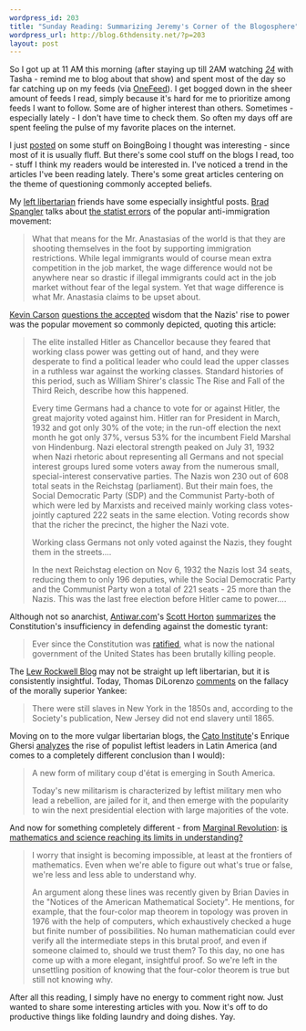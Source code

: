 ```yaml
--- 
wordpress_id: 203
title: "Sunday Reading: Summarizing Jeremy's Corner of the Blogosphere"
wordpress_url: http://blog.6thdensity.net/?p=203
layout: post
---
```

So I got up at 11 AM this morning (after staying up till 2AM watching <em><a href="http://www.fox.com/24/">24</a> </em>with Tasha - remind me to blog about that show) and spent most of the day so far catching up on my feeds (via <a href="http://onefeed.com">OneFeed</a>).  I get bogged down in the sheer amount of feeds I read, simply because it's hard for me to prioritize among feeds I want to follow.  Some are of higher interest than others.  Sometimes - especially lately - I don't have time to check them.  So often my days off are spent feeling the pulse of my favorite places on the internet.

I just <a href="http://blog.6thdensity.net/?p=202">posted</a> on some stuff on BoingBoing I thought was interesting - since most of it is usually fluff.  But there's some cool stuff on the blogs I read, too - stuff I think my readers would be interested in. I've noticed a trend in the articles I've been reading lately.  There's some great articles centering on the theme of questioning commonly accepted beliefs.

My <a href="http://libertarianleft.bravehost.com/">left libertarian</a> friends have some especially insightful posts.  <a href="http://www.bradspangler.com">Brad Spangler</a> talks about <a href="http://www.bradspangler.com/blog/archives/269">the statist errors</a> of the popular anti-immigration movement:
<blockquote>What that means for the Mr. Anastasias of the world is that they are shooting themselves in the foot by supporting immigration restrictions. While legal immigrants would of course mean extra competition in the job market, the wage difference would not be anywhere near so drastic if illegal immigrants could act in the job market without fear of the legal system. Yet that wage difference is what Mr. Anastasia claims to be upset about.</blockquote>
<a href="http://mutualist.blogspot.com">Kevin Carson</a> <a href="http://mutualist.blogspot.com/2006/01/class-nature-of-fascism.html">questions the accepted</a> wisdom that the Nazis' rise to power was the popular movement so commonly depicted, quoting this article:
<blockquote>The elite installed Hitler as Chancellor because they feared that working class power was getting out of hand, and they were desperate to find a political leader who could lead the upper classes in a ruthless war against the working classes. Standard histories of this period, such as William Shirer's classic The Rise and Fall of the Third Reich, describe how this happened.

Every time Germans had a chance to vote for or against Hitler, the great majority voted against him. Hitler ran for President in March, 1932 and got only 30% of the vote; in the run-off election the next month he got only 37%, versus 53% for the incumbent Field Marshal von Hindenburg. Nazi electoral strength peaked on July 31, 1932 when Nazi rhetoric about representing all Germans and not special interest groups lured some voters away from the numerous small, special-interest conservative parties. The Nazis won 230 out of 608 total seats in the Reichstag (parliament). But their main foes, the Social Democratic Party (SDP) and the Communist Party-both of which were led by Marxists and received mainly working class votes-jointly captured 222 seats in the same election. Voting records show that the richer the precinct, the higher the Nazi vote.

Working class Germans not only voted against the Nazis, they fought them in the streets....

In the next Reichstag election on Nov 6, 1932 the Nazis lost 34 seats, reducing them to only 196 deputies, while the Social Democratic Party and the Communist Party won a total of 221 seats - 25 more than the Nazis. This was the last free election before Hitler came to power....</blockquote>
Although not so anarchist, <a href="http://antiwar.com">Antiwar.com</a>'s <a href="http://thestressblog.com">Scott Horton</a> <a href="http://antiwar.com/horton/?articleid=6510">summarizes</a> the Constitution's insufficiency in defending against the domestic tyrant:
<blockquote>Ever since the Constitution was <a href="http://college.hmco.com/history/readerscomp/rcah/html/ah_073800_ratification.htm">ratified</a>,    what is now the national government of the United States has been brutally killing    people.</blockquote>
The <a href="http://blog.lewrockwell.com/">Lew Rockwell Blog</a> may not be straight up left libertarian, but it is consistently insightful.  Today, Thomas DiLorenzo <a href="http://blog.lewrockwell.com/lewrw/archives/009675.html">comments</a> on the fallacy of the morally superior Yankee:
<blockquote>There were still slaves in New York in the 1850s and, according to the Society's publication, New Jersey did not end slavery until 1865.</blockquote>
Moving on to the more vulgar libertarian blogs, the <a href="http://www.cato.org">Cato Institute</a>'s Enrique Ghersi <a href="http://www.cato.org/pub_display.php?pub_id=5360">analyzes</a> the rise of populist leftist leaders in Latin America (and comes to a completely different conclusion than I would):
<blockquote>A new form of military coup d'état is emerging in South America.

Today's new militarism is characterized by leftist military men who lead a rebellion, are jailed for it, and then emerge with the popularity to win the next presidential election with large majorities of the vote.</blockquote>
And now for something completely different - from <a href="http://www.marginalrevolution.com">Marginal Revolution</a>: <a href="http://www.marginalrevolution.com/marginalrevolution/2006/01/the_end_of_insi.html">is mathematics and science reaching its limits in understanding?</a>
<blockquote>I worry that insight is becoming impossible, at least at the frontiers of mathematics. Even when we're able to figure out what's true or false, we're less and less able to understand why.

An argument along these lines was recently given by Brian Davies in the "Notices of the American Mathematical Society". He mentions, for example, that the four-color map theorem in topology was proven in 1976 with the help of computers, which exhaustively checked a huge but finite number of possibilities. No human mathematician could ever verify all the intermediate steps in this brutal proof, and even if someone claimed to, should we trust them? To this day, no one has come up with a more elegant, insightful proof. So we're left in the unsettling position of knowing that the four-color theorem is true but still not knowing why.</blockquote>
After all this reading, I simply have no energy to comment right now.  Just wanted to share some interesting articles with you.  Now it's off to do productive things like folding laundry and doing dishes.  Yay.

